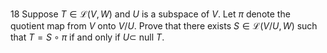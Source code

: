 18 Suppose $T \in \mathcal{L}(V, W)$ and $U$ is a subspace of $V$. Let $\pi$ denote the quotient map from $V$ onto $V / U$. Prove that there exists $S \in \mathcal{L}(V / U, W)$ such that $T=S \circ \pi$ if and only if $U \subset$ null $T$.
